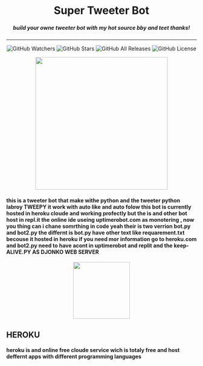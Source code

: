 <p align="center">
  <h1 align="center">Super Tweeter Bot</h1>
  <h5 align="center">build your owne tweeter bot with my hot source bby and teet thanks! </h5>
</p>
<hr>
<p align="center">
  <img src="https://img.shields.io/github/watchers/CoreyD97/BurpCustomizer?label=Watchers&style=for-the-badge" alt="GitHub Watchers">
  <img src="https://img.shields.io/github/stars/CoreyD97/BurpCustomizer?style=for-the-badge" alt="GitHub Stars">
  <img src="https://img.shields.io/github/downloads/CoreyD97/BurpCustomizer/total?style=for-the-badge" alt="GitHub All Releases">
  <img src="https://img.shields.io/github/license/CoreyD97/BurpCustomizer?style=for-the-badge" alt="GitHub License">
</p>
<p align="center">
 <img height="350" src="https://files.realpython.com/media/How-to-Make-a-Twitter-Bot-in-Python-with-Tweepy_Watermarked.e0e3b3e8f6ce.jpg">
</p>

<p align="center">
  <h4>
    this is a tweeter bot that make withe python and the tweeter python labroy TWEEPY 
    it work with auto like and auto folow this bot is currently hosted in heroku cloude 
    and working profectly but the is and other bot host in repl.it the online ide useing
    uptimerobot.com as monotering , now you thing can i chane somrthing in code yeah
    their is two verrion bot.py and bot2.py the differnt is bot.py have other text 
    like requarement.txt becouse it hosted in heroku if you need mor information go 
    to heroku.com and bot2.py need to have acont in uptimerobot and replit 
    and the keep-ALIVE.PY AS DJONKO WEB SERVER
</h4>

</P>

<p align="center">
<img height="150" src="https://cdn.worldvectorlogo.com/logos/heroku.svg">
  <h2>
HEROKU
</h2>
<h4>
  heroku is and online free cloude service wich is totaly free and host deffernt apps with different programming languages
</h4>
</P>
